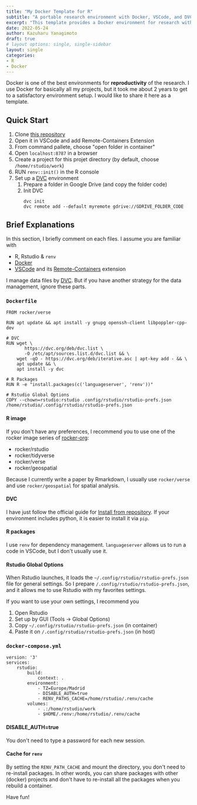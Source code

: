 ```yaml
---
title: "My Docker Template for R"
subtitle: "A portable research environment with Docker, VSCode, and DVC"
excerpt: "This template provides a Docker environment for research with R. Since it uses VSCode's Remote-Container extension, all you need to do is open it by VSCode."
date: 2022-05-24
author: Kazuharu Yanagimoto
draft: true
# layout options: single, single-sidebar
layout: single
categories:
- R
- Docker
---
```


Docker is one of the best environments for **reproductivity** of the research.
I use Docker for basically all my projects, but it took me about 2 years to get to a satisfactory environment setup. I would like to share it here as a template.

## Quick Start
1. Clone [this repository](https://github.com/nicetak/dockerR)
1. Open it in VSCode and add Remote-Containers Extension
1. From command pallete, choose "open folder in container"
1. Open `localhost:8787` in a browser
1. Create a project for this projet directory (by default, choose `/home/rstudio/work`)
1. RUN `renv::init()` in the R console
1. Set up a [DVC](https://dvc.org/) environment
    1. Prepare a folder in Google Drive (and copy the folder code)
    1. Init DVC
        ```{bash}
        dvc init
        dvc remote add --default myremote gdrive://GDRIVE_FOLDER_CODE
        ```


## Brief Explanations
In this section, I briefly comment on each files. I assume you are familiar with

- R, Rstudio & `renv`
- [Docker](https://www.docker.com/)
- [VSCode](https://code.visualstudio.com/) and its [Remote-Containers](https://marketplace.visualstudio.com/items?itemName=ms-vscode-remote.remote-containers) extension

I manage data files by [DVC](https://dvc.org/).
But if you have another strategy for the data management, ignore these parts.


### `Dockerfile`
```{bash}
FROM rocker/verse

RUN apt update && apt install -y gnupg openssh-client libpoppler-cpp-dev

# DVC
RUN wget \
       https://dvc.org/deb/dvc.list \
       -O /etc/apt/sources.list.d/dvc.list && \
    wget -qO - https://dvc.org/deb/iterative.asc | apt-key add - && \
    apt update && \
    apt install -y dvc 

# R Packages
RUN R -e "install.packages(c('languageserver', 'renv'))"

# Rstudio Global Options
COPY --chown=rstudio:rstudio .config/rstudio/rstudio-prefs.json /home/rstudio/.config/rstudio/rstudio-prefs.json
```

#### R image
If you don't have any preferences, I recommend you to use one of the rocker image series
of [rocker-org](https://github.com/rocker-org/rocker):

- rocker/rstudio
- rocker/tidyverse
- rocker/verse
- rocker/geospatial

Because I currently write a paper by Rmarkdown,
I usually use `rocker/verse` and use `rocker/geospatial` for spatial analysis.

#### DVC
I have just follow the official guide for [Install from repository](https://dvc.org/doc/install/linux#from-repo-on-debian-ubuntu).
If your environment includes python, it is easier to install it via `pip`.

#### R packages
I use `renv` for dependency management.
`languageserver` allows us to run a code in VSCode, but I don't usually use it.

#### Rstudio Global Options
When Rstudio launches, it loads the `~/.config/rstudio/rstudio-prefs.json` file for general settings. So I prepare `/.config/rstudio/rstudio-prefs.json`,
and it allows me to use Rstudio with my favorites settings.

If you want to use your own settings, I recommend you

1. Open Rstudio 
1. Set up by GUI (Tools -> Global Options)
1. Copy `~/.config/rstudio/rstudio-prefs.json` (in container)
1. Paste it on `/.config/rstudio/rstudio-prefs.json` (in host)


### `docker-compose.yml`
```{json}
version: '3'
services:
    rstudio:
        build:
            context: .
        environment:
            - TZ=Europe/Madrid
            - DISABLE_AUTH=true
            - RENV_PATHS_CACHE=/home/rstudio/.renv/cache
        volumes:
            - .:/home/rstudio/work
            - $HOME/.renv:/home/rstudio/.renv/cache
```

#### DISABLE_AUTH=true
You don't need to type a password for each new session.

#### Cache for `renv`
By setting the `RENV_PATH_CACHE` and mount the directory,
you don't need to re-install packages.
In other words, you can share packages with other (docker) projects and
don't have to re-install all the packages when you rebuild a container.



Have fun!










